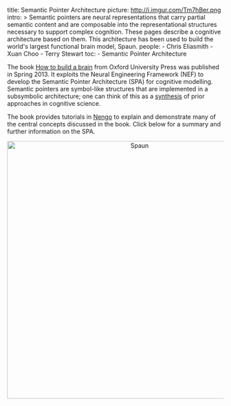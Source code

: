 title: Semantic Pointer Architecture
picture: http://i.imgur.com/Tm7hBer.png
intro: >
  Semantic pointers are neural representations that carry
  partial semantic content and are composable into the representational
  structures necessary to support complex cognition. These pages describe a
  cognitive architecture based on them. This architecture has been used to build
  the world's largest functional brain model, Spaun.
people:
    - Chris Eliasmith
    - Xuan Choo
    - Terry Stewart
toc:
    - Semantic Pointer Architecture

The book
[How to build a brain](http://www.amazon.com/How-Build-Brain-Architecture-Architectures/dp/0199794545/)
from Oxford University Press
was published in Spring 2013.
It exploits the Neural Engineering Framework (NEF)
to develop the Semantic Pointer Architecture (SPA)
for cognitive modelling.
Semantic pointers are symbol-like structures that
are implemented in a subsymbolic architecture;
one can think of this as a
[synthesis](https://www.psychologytoday.com/blog/hot-thought/201306/the-new-synthesis-in-cognitive-science)
of prior approaches in cognitive science.

The book provides tutorials in [Nengo](http://nengo.ai)
to explain and demonstrate many
of the central concepts discussed in the book.  Click below for a summary and further
information on the SPA.

<center><img src="http://i.imgur.com/H1Hljcr.png" alt="Spaun" width=600/></center>
